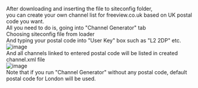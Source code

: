 After downloading and inserting the file to siteconfig folder,<br>
you can create your own channel list for freeview.co.uk based on UK postal code you want.<br>
All you need to do is, going into "Channel Generator" tab<br>
Choosing siteconfig file from loader<br>
And typing your postal code into "User Key" box such as "L2 2DP" etc.<br>
![image](https://user-images.githubusercontent.com/97025515/158054747-bc95e9f3-fc9c-4c7d-9539-df7c48deb512.png)
<br>And all channels linked to entered postal code will be listed in created channel.xml file<br>
![image](https://user-images.githubusercontent.com/97025515/158054768-736c7167-34ab-4d5e-adbf-bbf4981f44bb.png)
<br>Note that if you run "Channel Generator" without any postal code, default postal code for London will be used.
